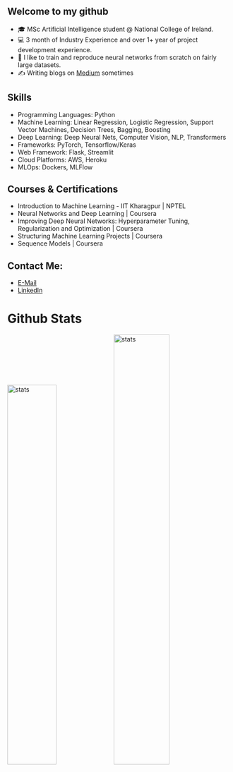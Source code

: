 ## Welcome to my github
* 🎓 MSc Artificial Intelligence student @ National College of Ireland.
* 💻 3 month of Industry Experience and over 1+ year of project development experience.
* 🧠 I like to train and reproduce neural networks from scratch on fairly large datasets.
* ✍️ Writing blogs on [Medium](https://medium.com/@aryanramani67) sometimes


## Skills
* Programming Languages: Python
* Machine Learning: Linear Regression, Logistic Regression, Support Vector Machines, Decision Trees, Bagging, Boosting 
* Deep Learning: Deep Neural Nets, Computer Vision, NLP, Transformers
* Frameworks: PyTorch, Tensorflow/Keras
* Web Framework: Flask, Streamlit
* Cloud Platforms: AWS, Heroku
* MLOps: Dockers, MLFlow

## Courses & Certifications
* Introduction to Machine Learning - IIT Kharagpur | NPTEL
* Neural Networks and Deep Learning | Coursera
* Improving Deep Neural Networks: Hyperparameter Tuning, Regularization and Optimization | Coursera
* Structuring Machine Learning Projects | Coursera
* Sequence Models | Coursera

## Contact Me:
* [E-Mail](mailto:aryanramani67@gmail.com)
* [LinkedIn](https://www.linkedin.com/in/aryan-ramani-a516b5212/)

# Github Stats
<img src="https://github-readme-stats.vercel.app/api?username=notaryanramani&theme=calm&show_icons=true" alt="stats" width="47%"> <img src="https://github-readme-streak-stats.herokuapp.com/?user=notaryanramani&theme=calm&hide_border=false&locale=en" alt="stats" width="50%">
<!---
NotAryanRamani/NotAryanRamani is a ✨ special ✨ repository because its `README.md` (this file) appears on your GitHub profile.
You can click the Preview link to take a look at your changes.
[![Aryan's GitHub stats](https://github-readme-stats.vercel.app/api?username=notaryanramani&theme=dark&show_icons=true)](https://github.com/NotAryanRamani)
--->

